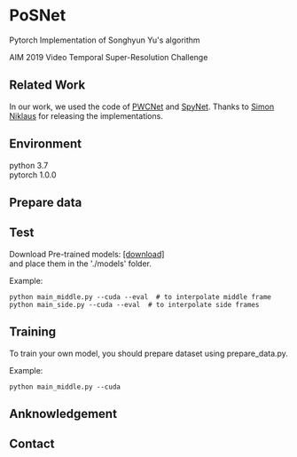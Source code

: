 # PoSNet
Pytorch Implementation of Songhyun Yu's algorithm

AIM 2019 Video Temporal Super-Resolution Challenge 

## Related Work
In our work, we used the code of [PWCNet](https://github.com/sniklaus/pytorch-pwc) and [SpyNet](https://github.com/sniklaus/pytorch-spynet). Thanks to [Simon Niklaus](https://github.com/sniklaus) for releasing the implementations.

## Environment  
  python 3.7   
  pytorch 1.0.0  

## Prepare data


## Test
Download Pre-trained models: [[download]](https://drive.google.com/open?id=18-39JPIN0w7rp7oewlQf8C0ur7oa4DxY)  
and place them in the './models' folder.  

Example:  
```
python main_middle.py --cuda --eval  # to interpolate middle frame
python main_side.py --cuda --eval  # to interpolate side frames
```


## Training
To train your own model, you should prepare dataset using prepare_data.py.

Example:  
```
python main_middle.py --cuda
```
  
## Anknowledgement


## Contact

